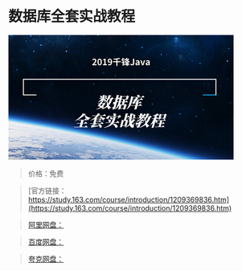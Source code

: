 # 数据库全套实战教程

![img](../../../assets/study163/free/d4690cfb330d41ec82216237c7f28fee.png)

> 价格：免费

> [官方链接：https://study.163.com/course/introduction/1209369836.htm](https://study.163.com/course/introduction/1209369836.htm)

> [阿里网盘：]()

> [百度网盘：]()

> [夸克网盘：]()
